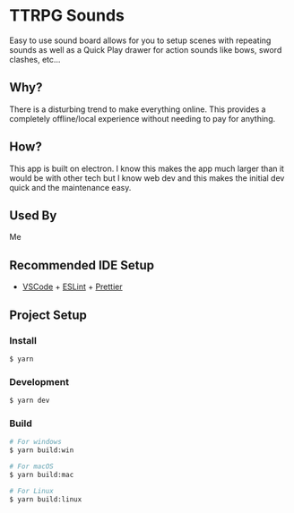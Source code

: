# TTRPG Sounds

Easy to use sound board allows for you to setup scenes with repeating sounds as well as a Quick Play drawer for action sounds like bows, sword clashes, etc...

## Why?

There is a disturbing trend to make everything online. This provides a completely offline/local experience without needing to pay for anything. 

## How?

This app is built on electron. I know this makes the app much larger than it would be with other tech but I know web dev and this makes the initial dev quick and the maintenance easy.

## Used By

Me

## Recommended IDE Setup

-   [VSCode](https://code.visualstudio.com/) + [ESLint](https://marketplace.visualstudio.com/items?itemName=dbaeumer.vscode-eslint) + [Prettier](https://marketplace.visualstudio.com/items?itemName=esbenp.prettier-vscode)

## Project Setup

### Install

```bash
$ yarn
```

### Development

```bash
$ yarn dev
```

### Build

```bash
# For windows
$ yarn build:win

# For macOS
$ yarn build:mac

# For Linux
$ yarn build:linux
```
